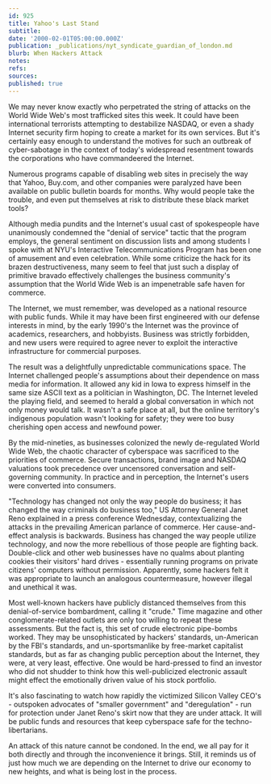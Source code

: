 ```yaml
---
id: 925
title: Yahoo's Last Stand
subtitle: 
date: '2000-02-01T05:00:00.000Z'
publication: _publications/nyt_syndicate_guardian_of_london.md
blurb: When Hackers Attack
notes: 
refs: 
sources: 
published: true
---
```

We may never know exactly who perpetrated the string of attacks on the World Wide Web's most trafficked sites this week. It could have been international terrorists attempting to destabilize NASDAQ, or even a shady Internet security firm hoping to create a market for its own services. But it's certainly easy enough to understand the motives for such an outbreak of cyber-sabotage in the context of today's widespread resentment towards the corporations who have commandeered the Internet.

Numerous programs capable of disabling web sites in precisely the way that Yahoo, Buy.com, and other companies were paralyzed have been available on public bulletin boards for months. Why would people take the trouble, and even put themselves at risk to distribute these black market tools?

Although media pundits and the Internet's usual cast of spokespeople have unanimously condemned the "denial of service" tactic that the program employs, the general sentiment on discussion lists and among students I spoke with at NYU's Interactive Telecommunications Program has been one of amusement and even celebration. While some criticize the hack for its brazen destructiveness, many seem to feel that just such a display of primitive bravado effectively challenges the business community's assumption that the World Wide Web is an impenetrable safe haven for commerce.

The Internet, we must remember, was developed as a national resource with public funds. While it may have been first engineered with our defense interests in mind, by the early 1990's the Internet was the province of academics, researchers, and hobbyists. Business was strictly forbidden, and new users were required to agree never to exploit the interactive infrastructure for commercial purposes.

The result was a delightfully unpredictable communications space. The Internet challenged people's assumptions about their dependence on mass media for information. It allowed any kid in Iowa to express himself in the same size ASCII text as a politician in Washington, DC. The Internet leveled the playing field, and seemed to herald a global conversation in which not only money would talk. It wasn't a safe place at all, but the online territory's indigenous population wasn't looking for safety; they were too busy cherishing open access and newfound power.

By the mid-nineties, as businesses colonized the newly de-regulated World Wide Web, the chaotic character of cyberspace was sacrificed to the priorities of commerce. Secure transactions, brand image and NASDAQ valuations took precedence over uncensored conversation and self-governing community. In practice and in perception, the Internet's users were converted into consumers.

"Technology has changed not only the way people do business; it has changed the way criminals do business too," US Attorney General Janet Reno explained in a press conference Wednesday, contextualizing the attacks in the prevailing American parlance of commerce. Her cause-and-effect analysis is backwards. Business has changed the way people utilize technology, and now the more rebellious of those people are fighting back. Double-click and other web businesses have no qualms about planting cookies their visitors' hard drives - essentially running programs on private citizens' computers without permission. Apparently, some hackers felt it was appropriate to launch an analogous countermeasure, however illegal and unethical it was.

Most well-known hackers have publicly distanced themselves from this denial-of-service bombardment, calling it "crude." Time magazine and other conglomerate-related outlets are only too willing to repeat these assessments. But the fact is, this set of crude electronic pipe-bombs worked. They may be unsophisticated by hackers' standards, un-American by the FBI's standards, and un-sportsmanlike by free-market capitalist standards, but as far as changing public perception about the Internet, they were, at very least, effective. One would be hard-pressed to find an investor who did not shudder to think how this well-publicized electronic assault might effect the emotionally driven value of his stock portfolio.

It's also fascinating to watch how rapidly the victimized Silicon Valley CEO's - outspoken advocates of "smaller government" and "deregulation" - run for protection under Janet Reno's skirt now that they are under attack. It will be public funds and resources that keep cyberspace safe for the techno-libertarians.

An attack of this nature cannot be condoned. In the end, we all pay for it both directly and through the inconvenience it brings. Still, it reminds us of just how much we are depending on the Internet to drive our economy to new heights, and what is being lost in the process.
